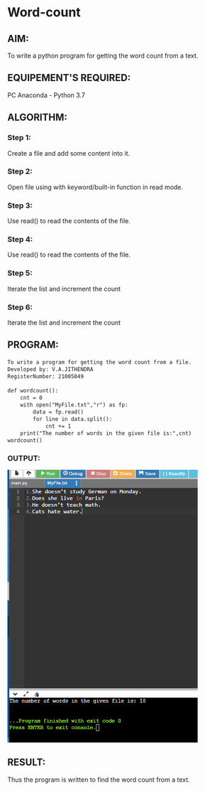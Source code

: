 # Word-count
## AIM:
To write a python program for getting the word count from a text.
## EQUIPEMENT'S REQUIRED: 
PC
Anaconda - Python 3.7
## ALGORITHM: 
### Step 1:
Create a file and add some content into it.
### Step 2: 
 Open file using with keyword/built-in function in read mode.
### Step 3: 
Use read() to read the contents of the file.
### Step 4:  
Use read() to read the contents of the file.
### Step 5: 
Iterate the list and increment the count
### Step 6: 
Iterate the list and increment the count
## PROGRAM:
~~~
To write a program for getting the word count from a file.
Developed by: V.A.JITHENDRA
RegisterNumber: 21005049

def wordcount():
    cnt = 0
    with open("MyFile.txt","r") as fp:
        data = fp.read()
        for line in data.split():
            cnt += 1
    print("The number of words in the given file is:",cnt)
wordcount()
~~~
### OUTPUT:
![output](https://github.com/jithendra2004/Word-count/blob/main/word.PNG?raw=true)


## RESULT:

Thus the program is written to find the word count from a text.
